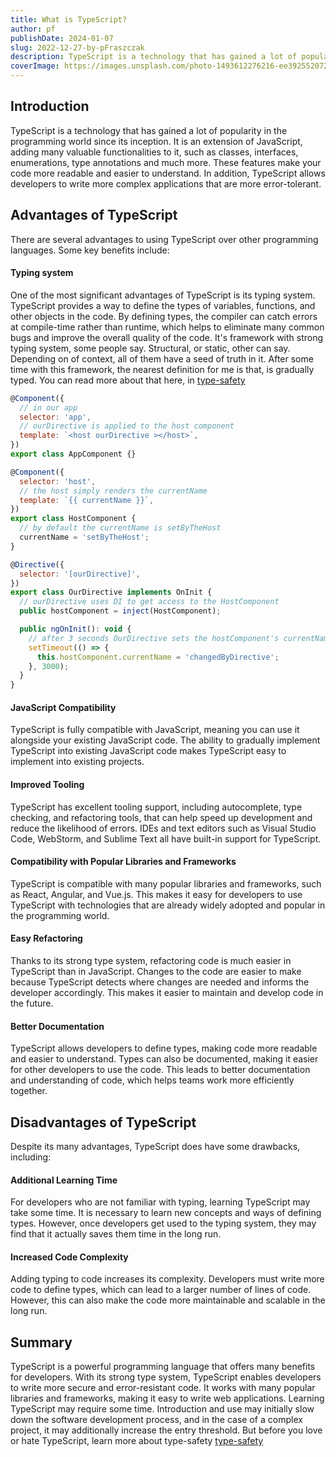 ```yaml
---
title: What is TypeScript?
author: pf
publishDate: 2024-01-07
slug: 2022-12-27-by-pFraszczak
description: TypeScript is a technology that has gained a lot of popularity in the programming world since its inception. It is an extension of JavaScript, adding many valuable functionalities to it, such as classes, interfaces, enumerations, type annotations and much more.
coverImage: https://images.unsplash.com/photo-1493612276216-ee3925520721?ixlib=rb-4.0.3&ixid=MnwxMjA3fDB8MHxwaG90by1wYWdlfHx8fGVufDB8fHx8&auto=format&fit=crop&w=464&q=80
---
```


## Introduction

TypeScript is a technology that has gained a lot of popularity in the programming world since its inception. It is an extension of JavaScript, adding many valuable functionalities to it, such as classes, interfaces, enumerations, type annotations and much more. These features make your code more readable and easier to understand. In addition, TypeScript allows developers to write more complex applications that are more error-tolerant.

## Advantages of TypeScript

There are several advantages to using TypeScript over other programming languages. Some key benefits include:

#### Typing system

One of the most significant advantages of TypeScript is its typing system. TypeScript provides a way to define the types of variables, functions, and other objects in the code. By defining types, the compiler can catch errors at compile-time rather than runtime, which helps to eliminate many common bugs and improve the overall quality of the code.
It's framework with strong typing system, some people say. Structural, or static, other can say. Depending on of context, all of them have a seed of truth in it. After some time with this framework, the nearest definition for me is that, is gradually typed.
You can read more about that here, in [type-safety](/en/type-safety)

```javascript
@Component({
  // in our app
  selector: 'app',
  // ourDirective is applied to the host component
  template: `<host ourDirective ></host>`,
})
export class AppComponent {}

@Component({
  selector: 'host',
  // the host simply renders the currentName
  template: `{{ currentName }}`,
})
export class HostComponent {
  // by default the currentName is setByTheHost
  currentName = 'setByTheHost';
}

@Directive({
  selector: '[ourDirective]',
})
export class OurDirective implements OnInit {
  // ourDirective uses DI to get access to the HostComponent
  public hostComponent = inject(HostComponent);

  public ngOnInit(): void {
    // after 3 seconds OurDirective sets the hostComponent's currentName as changedByDirective
    setTimeout(() => {
      this.hostComponent.currentName = 'changedByDirective';
    }, 3000);
  }
}
```

#### JavaScript Compatibility

TypeScript is fully compatible with JavaScript, meaning you can use it alongside your existing JavaScript code. The ability to gradually implement TypeScript into existing JavaScript code makes TypeScript easy to implement into existing projects.

#### Improved Tooling

TypeScript has excellent tooling support, including autocomplete, type checking, and refactoring tools, that can help speed up development and reduce the likelihood of errors. IDEs and text editors such as Visual Studio Code, WebStorm, and Sublime Text all have built-in support for TypeScript.

#### Compatibility with Popular Libraries and Frameworks

TypeScript is compatible with many popular libraries and frameworks, such as React, Angular, and Vue.js. This makes it easy for developers to use TypeScript with technologies that are already widely adopted and popular in the programming world.

#### Easy Refactoring

Thanks to its strong type system, refactoring code is much easier in TypeScript than in JavaScript. Changes to the code are easier to make because TypeScript detects where changes are needed and informs the developer accordingly. This makes it easier to maintain and develop code in the future.

#### Better Documentation

TypeScript allows developers to define types, making code more readable and easier to understand. Types can also be documented, making it easier for other developers to use the code. This leads to better documentation and understanding of code, which helps teams work more efficiently together.

## Disadvantages of TypeScript

Despite its many advantages, TypeScript does have some drawbacks, including:

#### Additional Learning Time

For developers who are not familiar with typing, learning TypeScript may take some time. It is necessary to learn new concepts and ways of defining types. However, once developers get used to the typing system, they may find that it actually saves them time in the long run.

#### Increased Code Complexity

Adding typing to code increases its complexity. Developers must write more code to define types, which can lead to a larger number of lines of code. However, this can also make the code more maintainable and scalable in the long run.

## Summary

TypeScript is a powerful programming language that offers many benefits for developers. With its strong type system, TypeScript enables developers to write more secure and error-resistant code. It works with many popular libraries and frameworks, making it easy to write web applications. Learning TypeScript may require some time. Introduction and use may initially slow down the software development process, and in the case of a complex project, it may additionally increase the entry threshold. But before you love or hate TypeScript, learn more about type-safety [type-safety](/type-safety)
